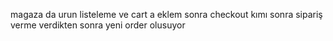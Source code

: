 magaza da urun listeleme ve cart a eklem sonra checkout kımı sonra sipariş verme verdikten sonra yeni order olusuyor 
